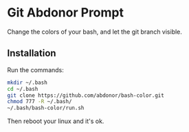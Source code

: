 # Git Abdonor Prompt
Change the colors of your bash, and let the git branch visible.
## Installation

Run the commands:

```bash
mkdir ~/.bash
cd ~/.bash
git clone https://github.com/abdonor/bash-color.git
chmod 777 -R ~/.bash/
~/.bash/bash-color/run.sh
```

Then reboot your linux and it's ok.

